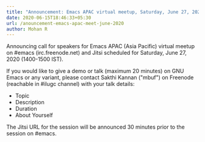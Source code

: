 ```yaml
---
title: "Announcement: Emacs APAC virtual meetup, Saturday, June 27, 2020 (#emacs on Freenode and Jitsi)"
date: 2020-06-15T18:46:33+05:30
url: /anouncement-emacs-apac-meet-june-2020
author: Mohan R
---
```


Announcing call for speakers for Emacs APAC (Asia Pacific) virtual meetup on #emacs (irc.freenode.net) and Jitsi scheduled for Saturday, June 27, 2020 (1400-1500 IST).

If you would like to give a demo or talk (maximum 20 minutes) on GNU Emacs or any variant, please contact Sakthi Kannan ("mbuf") on Freenode (reachable in #ilugc channel) with your talk details:

* Topic
* Description
* Duration
* About Yourself

The Jitsi URL for the session will be announced 30 minutes prior to the session on #emacs.
